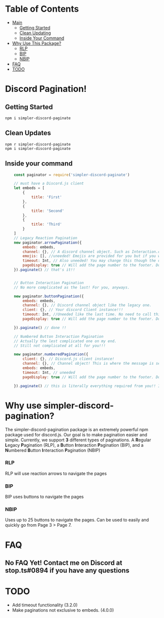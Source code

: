 # Table of Contents
- [Main](#discord-pagination)
  - [Getting Started](#getting-started)
  - [Clean Updating](#clean-updates)
  - [Inside Your Command](#inside-your-command)
- [Why Use This Package?](#why-use-simpler-discord-pagination)
  - [RLP](#RLP)
  - [BIP](#BIP)
  - [NBIP](#NBIP)
- [FAQ](#FAQ)
- [TODO](#TODO)

# Discord Pagination!
## Getting Started
```
npm i simpler-discord-paginate
```
## Clean Updates
```
npm r simpler-discord-paginate
npm i simpler-discord-paginate
```
## Inside your command
```js
    const paginator = require('simpler-discord-paginate')

    // must have a Discord.js client
    let embeds = [
        {
            title: 'First'
        },
        {
            title: 'Second'
        },
        {
            title: 'Third'
        }
    ]
    // Legacy Reaction Pagination
    new paginator.arrowPagination({
        embeds: embeds,
        channel: {}, // A discord channel object. Such as Interaction.channel or Message.channel
        emojis: [], //uneeded! Emojis are provided for you but if you wish to change them you can. Maximum two.
        timeout: Int, // Also uneeded! You may change this though the default is 60 seconds.
        pageDisplay: true // Will add the page number to the footer. Don't worry, your custom set footer is preserved. Leave blank if you do not want this.
    }).paginate() // that's it!!


    // Button Interaction Pagination
    // No more complicated as the last! For you, anyways.

    new paginator.buttonPagination({
        embeds: embeds,
        channel: {}, // Discord channel object like the legacy one.
        client: {}, // Your discord Client instance!!! 
        timeout: Int, //Uneeded like the last time. No need to call this at all other than to change the amount of time before buttons cease collecting.
        pageDisplay: true // Will add the page number to the footer. Don't worry, your custom set footer is preserved. Leave blank if you do not want this.

    }).paginate() // done !!

    // Numbered Button Interaction Pagination
    // Actually the lest complicated one on my end. 
    // Still not complicated at all for you!!!

    new paginator.numberedPagination({
        client: {}, // Discord.js client instance!
        channel: {}, // Channel object! This is where the message is sent btw.
        embeds: embeds,
        timeout: Int, // uneeded
        pageDisplay: true // Will add the page number to the footer. Don't worry, your custom set footer is preserved. Leave blank if you do not want this.

    }).paginate() // this is literally everything required from you!! I handle the rest.
```
# Why use simpler-discord-pagination?
The simpler-discord-pagination package is an extremely powerful npm package used for discord.js. Our goal is to make pagination easier and simple. 
Currently, we support **3** different types of paginations. A **R**egular **L**egacy **P**agination (RLP), a **B**utton **I**nteraction **P**agination (BIP),
and a **N**umbered **B**utton **I**nteraction **P**agination (NBIP)
### RLP
RLP will use reaction arrows to navigate the pages
### BIP
BIP uses buttons to navigate the pages
### NBIP 
Uses up to 25 buttons to navigate the pages. Can be used to easily and quickly go from Page 3 > Page 7.
# FAQ
## No FAQ Yet! Contact me on Discord at stop.ts#0894 if you have any questions
# TODO 
 - Add timeout functionality (3.2.0)
 - Make paginations not exclusive to embeds. (4.0.0)